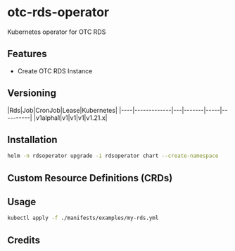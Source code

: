 # otc-rds-operator

Kubernetes operator for OTC RDS

## Features

* Create OTC RDS Instance


## Versioning 

|Rds|Job|CronJob|Lease|Kubernetes|
|----|-------------|---|-------|-----|----------|
|v1alpha1|v1|v1|v1|v1.21.x|

## Installation

```bash
helm -n rdsoperator upgrade -i rdsoperator chart --create-namespace
```

## Custom Resource Definitions (CRDs)

## Usage

```bash
kubectl apply -f ./manifests/examples/my-rds.yml
```

## Credits
